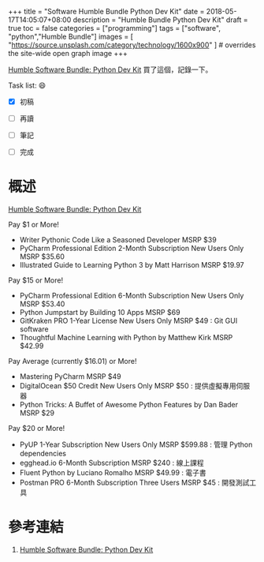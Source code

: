 +++
title = "Software Humble Bundle Python Dev Kit"
date = 2018-05-17T14:05:07+08:00
description = "Humble Bundle Python Dev Kit"
draft = true
toc = false
categories = ["programming"]
tags = ["software", "python","Humble Bundle"]
images = [
  "https://source.unsplash.com/category/technology/1600x900"
] # overrides the site-wide open graph image
+++

[Humble Software Bundle: Python Dev Kit](http://geekisphere.com/2018/05/02/humble-software-bundle-python-dev-kit-live/)
買了這個，記錄一下。  

<!--more-->

Task list: :smile:

- [x] 初稿
- [ ] 再讀
- [ ] 筆記
- [ ] 完成


# 概述

[Humble Software Bundle: Python Dev Kit](http://geekisphere.com/2018/05/02/humble-software-bundle-python-dev-kit-live/)

Pay $1 or More!

* Writer Pythonic Code Like a Seasoned Developer MSRP $39
* PyCharm Professional Edition 2-Month Subscription New Users Only MSRP $35.60
* Illustrated Guide to Learning Python 3 by Matt Harrison MSRP $19.97

Pay $15 or More!

* PyCharm Professional Edition 6-Month Subscription New Users Only MSRP $53.40
* Python Jumpstart by Building 10 Apps MSRP $69
* GitKraken PRO 1-Year License New Users Only MSRP $49 : Git GUI software
* Thoughtful Machine Learning with Python by Matthew Kirk MSRP $42.99

Pay Average (currently $16.01) or More!

* Mastering PyCharm MSRP $49
* DigitalOcean $50 Credit New Users Only MSRP $50 : 提供虛擬專用伺服器
* Python Tricks: A Buffet of Awesome Python Features by Dan Bader MSRP $29

Pay $20 or More!

* PyUP 1-Year Subscription New Users Only MSRP $599.88 : 管理 Python dependencies
* egghead.io 6-Month Subscription MSRP $240  : 線上課程
* Fluent Python by Luciano Romalho MSRP $49.99 : 電子書
* Postman PRO 6-Month Subscription Three Users MSRP $45 : 開發測試工具


# 參考連結

1. [Humble Software Bundle: Python Dev Kit](http://geekisphere.com/2018/05/02/humble-software-bundle-python-dev-kit-live/)
